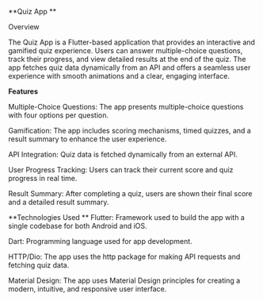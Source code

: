 **Quiz App
**

Overview


The Quiz App is a Flutter-based application that provides an interactive and gamified quiz experience. Users can answer multiple-choice questions, track their progress, and view detailed results at the end of the quiz. The app fetches quiz data dynamically from an API and offers a seamless user experience with smooth animations and a clear, engaging interface.

**Features**


Multiple-Choice Questions: The app presents multiple-choice questions with four options per question.

Gamification: The app includes scoring mechanisms, timed quizzes, and a result summary to enhance the user experience.

API Integration: Quiz data is fetched dynamically from an external API.

User Progress Tracking: Users can track their current score and quiz progress in real time.

Result Summary: After completing a quiz, users are shown their final score and a detailed result summary.

**Technologies Used
**
Flutter: Framework used to build the app with a single codebase for both Android and iOS.

Dart: Programming language used for app development.

HTTP/Dio: The app uses the http package  for making API requests and fetching quiz data.

Material Design: The app uses Material Design principles for creating a modern, intuitive, and responsive user interface.
